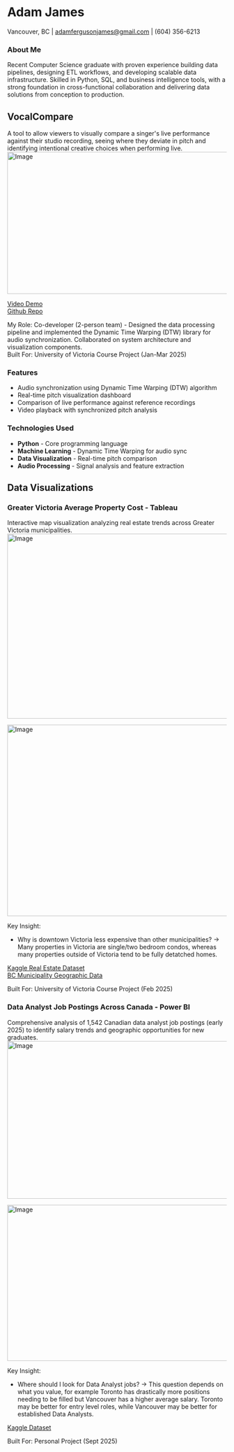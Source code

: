# Adam James  
Vancouver, BC | adamfergusonjames@gmail.com | (604) 356-6213  

### About Me
Recent Computer Science graduate with proven experience building data pipelines, designing ETL
workflows, and developing scalable data infrastructure. Skilled in Python, SQL, and business
intelligence tools, with a strong foundation in cross-functional collaboration and delivering data
solutions from conception to production.

## VocalCompare
A tool to allow viewers to visually compare a singer's live performance against their studio recording, seeing where they deviate in pitch and identifying intentional creative choices when performing live.    
<img width="596" height="325" alt="Image" src="https://github.com/user-attachments/assets/5da6fe3c-0372-4ee7-a3bf-cdc2dd70a0d9" />    
  
[Video Demo](https://www.youtube.com/watch?v=mV6k7wrtUsI)  
[Github Repo](https://github.com/adamjames66/VocalCompare)  
    
My Role: Co-developer (2-person team) - Designed the data processing pipeline and implemented the Dynamic Time Warping (DTW) library for audio synchronization. Collaborated on system architecture and visualization components.   
Built For: University of Victoria Course Project (Jan-Mar 2025)

### Features
- Audio synchronization using Dynamic Time Warping (DTW) algorithm
- Real-time pitch visualization dashboard
- Comparison of live performance against reference recordings
- Video playback with synchronized pitch analysis
### Technologies Used
- **Python** - Core programming language
- **Machine Learning** - Dynamic Time Warping for audio sync
- **Data Visualization** - Real-time pitch comparison
- **Audio Processing** - Signal analysis and feature extraction


## Data Visualizations
### Greater Victoria Average Property Cost - **Tableau**  
Interactive map visualization analyzing real estate trends across Greater Victoria municipalities.  
<img width="677" height="423" alt="Image" src="https://github.com/user-attachments/assets/73e45505-8136-4a91-a58b-4692a21d460a" />    

<img width="682" height="438" alt="Image" src="https://github.com/user-attachments/assets/b1f4d68d-624b-4851-b49e-45ee95344e58" />  

Key Insight:  
- Why is downtown Victoria less expensive than other municipalities? -> Many properties in Victoria are single/two bedroom condos, whereas many properties outside of Victoria tend to be fully detatched homes.

[Kaggle Real Estate Dataset](https://www.kaggle.com/datasets/amanbhattarai695/data-analyst-job-roles-in-canada)   
[BC Municipality Geographic Data](https://catalogue.data.gov.bc.ca/dataset/municipalities-legally-defined-administrative-areas-of-bc/resource/0bd8e3d1-4d7f-4db8-a8b2-2cd4cd051074)     

Built For: University of Victoria Course Project (Feb 2025)  

### Data Analyst Job Postings Across Canada - **Power BI**
Comprehensive analysis of 1,542 Canadian data analyst job postings (early 2025) to identify salary trends and geographic opportunities for new graduates.   
<img width="636" height="361" alt="Image" src="https://github.com/user-attachments/assets/103eabb9-0da0-4c82-b62b-9bed83f295ac" />    

<img width="632" height="357" alt="Image" src="https://github.com/user-attachments/assets/0d9c149c-c392-4239-a9a4-825603decfe8" />  

Key Insight:  
- Where should I look for Data Analyst jobs? -> This question depends on what you value, for example Toronto has drastically more positions needing to be filled but Vancouver has a higher average salary. Toronto may be better for entry level roles, while Vancouver may be better for established Data Analysts.
  
[Kaggle Dataset](https://www.kaggle.com/datasets/amanbhattarai695/data-analyst-job-roles-in-canada)

Built For: Personal Project (Sept 2025)
